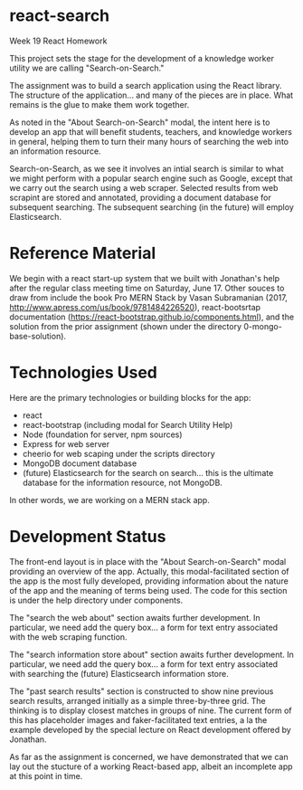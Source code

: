 # react-search
Week 19 React Homework

This project sets the stage for the development of a knowledge worker utility we are calling "Search-on-Search."

The assignment was to build a search application using the React library. The structure of the application... and many of the pieces are in place. What remains is the glue to make them work together.

As noted in the "About Search-on-Search" modal, the intent here is to develop an app that will benefit students, teachers, and knowledge workers in general, helping them to turn their many hours of searching the web into an information resource.

Search-on-Search, as we see it involves an intial search is similar to what we might perform with a popular search engine such as Google, except that we carry out the search using a web scraper. Selected results from web scrapint are stored and annotated, providing a document database for subsequent searching. The subsequent searching (in the future) will employ Elasticsearch.

# Reference Material
We begin with a react start-up system that we built with Jonathan's help after the regular class meeting time on Saturday, June 17. Other souces to draw from include the book Pro MERN Stack by Vasan Subramanian (2017, http://www.apress.com/us/book/9781484226520), react-bootsrtap documentation (https://react-bootstrap.github.io/components.html), and the solution from the prior assignment (shown under the directory 0-mongo-base-solution). 

# Technologies Used
Here are the primary technologies or building blocks for the app:

* react 
* react-bootstrap (including modal for Search Utility Help) 
* Node (foundation for server, npm sources)
* Express for web server
* cheerio for web scaping under the scripts directory
* MongoDB document database 
* (future) Elasticsearch for the search on search... this is the ultimate database for the information resource, not MongoDB.

In other words, we are working on a MERN stack app.

# Development Status
The front-end layout is in place with the "About Search-on-Search" modal providing an overview of the app. Actually, this modal-facilitated section of the app is the most fully developed, providing information about the nature of the app and the meaning of terms being used. The code for this section is under the help directory under components.

The "search the web about" section awaits further development. In particular, we need add the query box... a form for text entry associated with the web scraping function.

The "search information store about" section awaits further development. In particular, we need add the query box... a form for text entry associated with searching the (future) Elasticsearch information store.

The "past search results" section is constructed to show nine previous search results, arranged initially as a simple three-by-three grid. The thinking is to display closest matches in groups of nine. The current form of this has placeholder images and faker-facilitated text entries, a la the example developed by the special lecture on React development offered by Jonathan.

As far as the assignment is concerned, we have demonstrated that we can lay out the stucture of a working React-based app, albeit an incomplete app at this point in time.